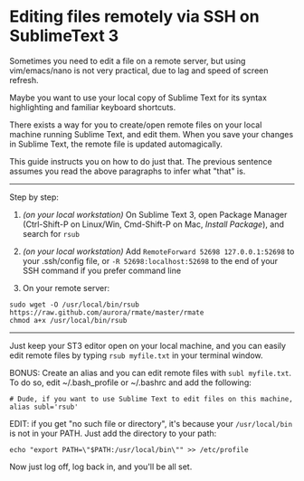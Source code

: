 # Editing files remotely via SSH on SublimeText 3

Sometimes you need to edit a file on a remote server, but using vim/emacs/nano is not very practical, due to lag and speed of screen refresh.

Maybe you want to use your local copy of Sublime Text for its syntax highlighting and familiar keyboard shortcuts.

There exists a way for you to create/open remote files on your local machine running Sublime Text, and edit them. When you save your changes in Sublime Text, the remote file is updated automagically.

This guide instructs you on how to do just that. The previous sentence assumes you read the above paragraphs to infer what "that" is.

***

Step by step:

1. _(on your local workstation)_ On Sublime Text 3, open Package Manager (Ctrl-Shift-P on Linux/Win, Cmd-Shift-P on Mac, _Install Package_), and search for `rsub`

2. _(on your local workstation)_ Add `RemoteForward 52698 127.0.0.1:52698` to your .ssh/config file, or `-R 52698:localhost:52698` to the end of your SSH command if you prefer command line

3. On your remote server:
```
sudo wget -O /usr/local/bin/rsub https://raw.github.com/aurora/rmate/master/rmate
chmod a+x /usr/local/bin/rsub
```

***

Just keep your ST3 editor open on your local machine, and you can easily edit remote files by typing `rsub myfile.txt` in your terminal window.

BONUS: Create an alias and you can edit remote files with `subl myfile.txt`. To do so, edit ~/.bash_profile or ~/.bashrc and add the following:
```
# Dude, if you want to use Sublime Text to edit files on this machine,
alias subl='rsub'
```

EDIT: if you get "no such file or directory", it's because your `/usr/local/bin` is not in your PATH. Just add the directory to your path:
```
echo "export PATH=\"$PATH:/usr/local/bin\"" >> /etc/profile
```

Now just log off, log back in, and you'll be all set.
